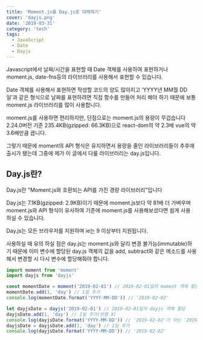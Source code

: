 ```yaml
---
title: 'Moment.js를 Day.js로 대체하기'
cover: 'dayjs.png'
date: '2019-03-31'
category: 'tech'
tags:
  - JavaScript
  - Date
  - Dayjs
---
```


Javascript에서 날짜/시간을 표현할 때 Date 객체를 사용하여 표현하거나 moment.js, date-fns등의 라이브러리를 사용해서 표현할 수 있습니다.

Date 객체를 사용해서 표현하면 작성할 코드의 양도 많아지고 ‘YYYY년 MM월 DD일’과 같은 형식으로 날짜를 표현하려면 직접 함수를 만들어 처리 해야 하기 때문에 보통 moment.js 라이브러리를 많이 사용합니다.

moment.js를 사용하면 편리하지만, 단점으로는 moment.js의 용량이 무겁습니다 2.24.0버전 기준 235.4KB(gzipped: 66.3KB)으로 react-dom의 약 2.3배 vue의 약 3.6배만큼 큽니다.

그렇기 때문에 moment의 API 형식은 유지하면서 용량을 줄인 라이브러리들이 추후에 출시가 됐는데 그중에 제가 이 글에서 다룰 라이브러리는 day.js입니다.

## Day.js란?

Day.js란 "Moment.js와 호환되는 API를 가진 경량 라이브러리"입니다

Day.js는 7.1KB(gzipped: 2.9KB)이기 때문에 moment.js보다 약 81배 더 가벼우며 moment.js와 API 형식이 유사하여 기존에 moment.js를 사용해보셨다면 쉽게 사용 하실 수 있습니다.

Day.js는 모든 브라우저를 지원하며 ie는 9 이상부터 지원됩니다.

사용하실 때 유의 하실 점은 day.js는 moment.js와 달리 변경 불가능(immutable)하기 때문에 이미 변수에 할당된 day.js 객체의 값을 add, subtract와 같은 메소드를 사용해서 변경할 시 다시 변수에 할당해줘야 합니다.

```javascript
import moment from 'moment'
import dayjs from 'dayjs'

const momentDate = moment('2019-02-01') // 2019-02-01일자 moment 객체 할당
momentDate.add(1, 'day') // 1일 추가
console.log(momentDate.format('YYYY-MM-DD')) // '2019-02-02'

let dayjsDate = dayjs('2019-02-01') // 2019-02-01일자 dayjs 객체 할당
dayjsDate.add(1, 'day') // 1일 추가(반영 X)
console.log(dayjsDate.format('YYYY-MM-DD')) // '2019-02-02'가 아닌 '2019-02-01'가 출력됨
dayjsDate = dayjsDate.add(1, 'day') // 1일 추가
console.log(dayjsDate.format('YYYY-MM-DD')) // '2019-02-02'
```
